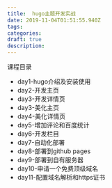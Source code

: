 ```yaml
---
title:  hugo主题开发实战
date: 2019-11-04T01:51:55.940Z
tags: 
categories:
draft: true
description: 
---
```


课程目录

- day1-hugo介绍及安装使用
- day2-开发主页
- day3-开发详情页
- day3-美化主页
- day4-美化详情页
- day5-增加评论和百度统计
- day6-开发栏目
- day7-自动化部署
- day8-部署到github pages
- day9-部署到自有服务器
- day10-申请一个免费顶级域名
- day11-配置域名解析和https证书